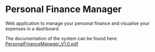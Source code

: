 # Personal Finance Manager
Web application to manage your personal finance and visualise your expenses in a dashboard.

The documentation of the system can be found here: 
[PersonalFinanceManager_V1.0.pdf](Documentation/PersonalFinanceManager_V1.0.pdf)


